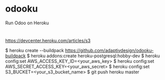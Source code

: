 # odooku
Run Odoo on Heroku

#

https://devcenter.heroku.com/articles/s3

$ heroku create --buildpack https://github.com/adaptivdesign/odooku-buildpack
$ heroku addons:create heroku-postgresql:hobby-dev
$ heroku config:set AWS_ACCESS_KEY_ID=<your_aws_key>
$ heroku config:set AWS_SECRET_ACCESS_KEY=<your_aws_secret>
$ heroku config:set S3_BUCKET=<your_s3_bucket_name>
$ git push heroku master

